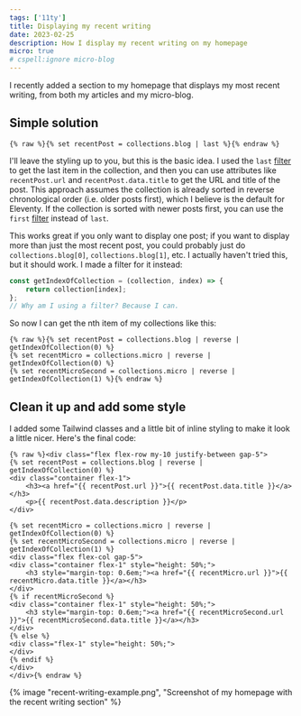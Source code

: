 ```yaml
---
tags: ['11ty']
title: Displaying my recent writing
date: 2023-02-25
description: How I display my recent writing on my homepage
micro: true
# cspell:ignore micro-blog
---
```


I recently added a section to my homepage that displays my most recent writing, from both my articles and my micro-blog.

## Simple solution

```twig
{% raw %}{% set recentPost = collections.blog | last %}{% endraw %}
```

I'll leave the styling up to you, but this is the basic idea. I used the `last` [filter](https://mozilla.github.io/nunjucks/templating.html#last) to get the last item in the collection, and then you can use attributes like `recentPost.url` and `recentPost.data.title` to get the URL and title of the post. This approach assumes the collection is already sorted in reverse chronological order (i.e. older posts first), which I believe is the default for Eleventy. If the collection is sorted with newer posts first, you can use the `first` [filter](https://mozilla.github.io/nunjucks/templating.html#first) instead of `last`.

This works great if you only want to display one post; if you want to display more than just the most recent post, you could probably just do `collections.blog[0]`, `collections.blog[1]`, etc. I actually haven't tried this, but it should work. I made a filter for it instead:

```js
const getIndexOfCollection = (collection, index) => {
    return collection[index];
};
// Why am I using a filter? Because I can.
```

So now I can get the nth item of my collections like this:

```twig
{% raw %}{% set recentPost = collections.blog | reverse | getIndexOfCollection(0) %}
{% set recentMicro = collections.micro | reverse | getIndexOfCollection(0) %}
{% set recentMicroSecond = collections.micro | reverse | getIndexOfCollection(1) %}{% endraw %}
```

## Clean it up and add some style

I added some Tailwind classes and a little bit of inline styling to make it look a little nicer. Here's the final code:

```twig
{% raw %}<div class="flex flex-row my-10 justify-between gap-5">
{% set recentPost = collections.blog | reverse | getIndexOfCollection(0) %}
<div class="container flex-1">
    <h3><a href="{{ recentPost.url }}">{{ recentPost.data.title }}</a></h3>
    <p>{{ recentPost.data.description }}</p>
</div>

{% set recentMicro = collections.micro | reverse | getIndexOfCollection(0) %}
{% set recentMicroSecond = collections.micro | reverse | getIndexOfCollection(1) %}
<div class="flex flex-col gap-5">
<div class="container flex-1" style="height: 50%;">
    <h3 style="margin-top: 0.6em;"><a href="{{ recentMicro.url }}">{{ recentMicro.data.title }}</a></h3>
</div>
{% if recentMicroSecond %}
<div class="container flex-1" style="height: 50%;">
    <h3 style="margin-top: 0.6em;"><a href="{{ recentMicroSecond.url }}">{{ recentMicroSecond.data.title }}</a></h3>
</div>
{% else %}
<div class="flex-1" style="height: 50%;">
</div>
{% endif %}
</div>
</div>{% endraw %}
```

{% image "recent-writing-example.png", "Screenshot of my homepage with the recent writing section" %}
